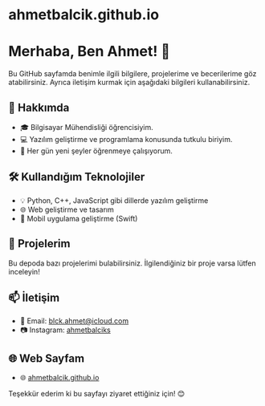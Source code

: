 # ahmetbalcik.github.io
# Merhaba, Ben Ahmet! 👋

Bu GitHub sayfamda benimle ilgili bilgilere, projelerime ve becerilerime göz atabilirsiniz. Ayrıca iletişim kurmak için aşağıdaki bilgileri kullanabilirsiniz.

## 🚀 Hakkımda

- 🎓 Bilgisayar Mühendisliği öğrencisiyim.
- 💻 Yazılım geliştirme ve programlama konusunda tutkulu biriyim.
- 🌱 Her gün yeni şeyler öğrenmeye çalışıyorum.

## 🛠️ Kullandığım Teknolojiler

- 💡 Python, C++, JavaScript gibi dillerde yazılım geliştirme
- 🌐 Web geliştirme ve tasarım
- 📱 Mobil uygulama geliştirme (Swift)

## 📂 Projelerim

Bu depoda bazı projelerimi bulabilirsiniz. İlgilendiğiniz bir proje varsa lütfen inceleyin!

## 📫 İletişim

- 📧 Email: blck.ahmet@icloud.com
- 📷 Instagram: [ahmetbalciks](https://www.instagram.com/ahmetbalciks/)

## 🌐 Web Sayfam

- 🌐 [ahmetbalcik.github.io](https://ahmetbalcik.github.io/)

Teşekkür ederim ki bu sayfayı ziyaret ettiğiniz için! 😊
